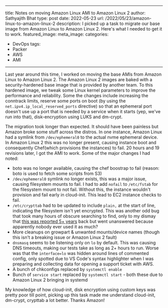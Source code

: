
---
title: Notes on moving Amazon Linux AMI to Amazon Linux 2
author: Sathyajith Bhat
type: post
date: 2022-05-23
url: /2022/05/23/amazon-linux-to-amazon-linux-2
description: I picked up a task to migrate our base image from Amazon Linux to Amazon Linux 2. Here's what I needed to get it to work.
featured_image: 
meta_image: 
categories:
  - DevOps
tags:
  - Packer
  - AWS
  - AMI
---

Last year around this time, I worked on moving the base AMIs from Amazon Linux to Amazon Linux 2. The Amazon Linux 2 images are baked with a security-hardened base image that is provided by another team. To this hardened image, we tweak some Linux kernel parameters to improve the performance and reliability. Some the changes include increasing the conntrack limits, reserve some ports on boot (by using the `net.ipv4.ip_local_reserved_ports` directive) so that an ephemeral port doesn't use up a port that is needed by a service when it starts (yep, we've run into that), disk-encryption using LUKS and dm-crypt. 


The migration took longer than expected. It should have been painless but Amazon broke some stuff across the distros. In one instance, Amazon Linux had a symlink from `/dev/ephemeral0` to the actual nvme ephemeral device. In Amazon Linux 2 this was no longer present, causing instance boot and consequently Chef(which provisions the instances) to fail. 20 hours and 19 revisions later, I got the AMI to work. Some of the major changes I had noted:

  - boto was no longer available, causing the chef boostrap to fail (reason: boto is used to fetch some scripts from S3)
  - `/dev/ephemeral0` symlink no longer exists, this was a major issue, causing filesystem mounts to fail. I had to add `nofail` to `/etc/fstab` for the filesystem mount to not fail. Without this, the instance wouldn't provision and fail early in cloud-init. This lead to EC2 instance checks to fail.
  - `/etc/crypttab` had to be updated to include `plain,` at the start of line, indicating the filesystem isn't yet encrypted. This was another odd bug that took many hours of obscure searching to find, only to my dismay that [this was reported 5+ years](https://github.com/systemd/systemd/issues/442) back but went unanswered because apparently nobody ever used it as much? 
  - More cleanups on growpart & unwanted mounts/device names (though this isn't a breaking issue or Amazon Linux 2 fault)
  - `dnsmasq` seems to be listening only on `lo` by default. This was causing DNS timeouts, making our tests take as long as 2+ hours to run. Worse was that the `interface=lo` was hidden around lines of commented config, only spotted due to VS Code's syntax highlighter when I was preparing and collecting data for opening a support ticket with AWS. 
  - A bunch of chkconfigs replaced by `systemctl enable`
  - Bunch of `service start` replaced by `systemctl start` - both these due to Amazon Linux 2 bringing in systemd

My knowledge of how cloud-init, disk encryption using custom keys was pretty poor till point, picking up this task made me understand cloud-init, dm-crypt, crypttab a lot better. Thanks Amazon!